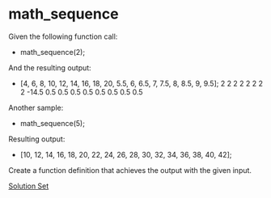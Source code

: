 # math_sequence

Given the following function call:
- math_sequence(2);

And the resulting output:
- [4, 6, 8, 10, 12, 14, 16, 18, 20,   5.5,  6,  6.5,  7,  7.5,  8,  8.5,  9,  9.5];
     2  2  2   2   2   2   2   2  -14.5  0.5  0.5  0.5  0.5  0.5  0.5   0.5  0.5

Another sample:
- math_sequence(5);

Resulting output: 
- [10, 12, 14, 16, 18, 20, 22, 24, 26, 28, 30, 32, 34, 36, 38, 40, 42];

Create a function definition that achieves the output with the given input. 

<a href="https://jsbin.com/hirunic/edit?js,console" target="_blank">Solution Set</a>



